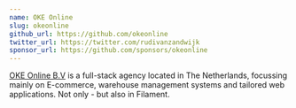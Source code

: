 ```yaml
---
name: OKE Online
slug: okeonline
github_url: https://github.com/okeonline
twitter_url: https://twitter.com/rudivanzandwijk
sponsor_url: https://github.com/sponsors/okeonline
---
```


[OKE Online B.V](https://www.okeonline.nl) is a full-stack agency located in The Netherlands, focussing mainly on E-commerce, warehouse management systems and tailored web applications. Not only - but also in Filament.
